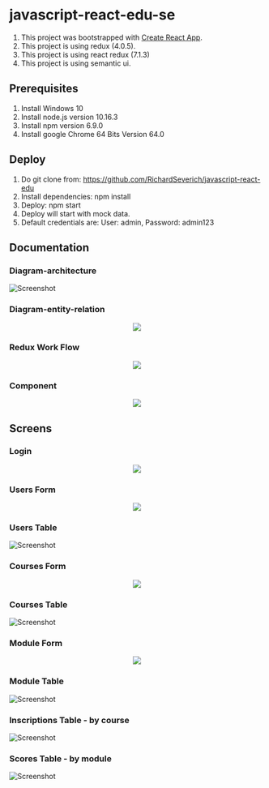 # javascript-react-edu-se

1. This project was bootstrapped with [Create React App](https://github.com/facebookincubator/create-react-app).
2. This project is using redux (4.0.5).
3. This project is using react redux (7.1.3)
4. This project is using semantic ui.

## Prerequisites

1. Install Windows 10
2. Install node.js version 10.16.3
3. Install npm version 6.9.0
4. Install google Chrome 64 Bits Version 64.0

## Deploy

1. Do git clone from: https://github.com/RichardSeverich/javascript-react-edu
2. Install dependencies: npm install
3. Deploy: npm start
4. Deploy will start with mock data.
5. Default credentials are: User: admin, Password: admin123

## Documentation

### Diagram-architecture

![Screenshot](documentation/javascript-react-edu-architecture.jpg)

### Diagram-entity-relation

<p align="center">
  <img src="documentation/javascript-react-edu-entity-relation.jpg">
</p>

### Redux Work Flow

<p align="center">
  <img src="documentation/javascript-react-edu-redux-work-flow.jpg">
</p>

### Component

<p align="center">
  <img src="documentation/javascript-react-edu-component.jpg">
</p>

## Screens

### Login

<p align="center">
  <img src="documentation/ui-loguin.jpg">
</p>

### Users Form

<p align="center">
  <img src="documentation/ui-users-form.jpg">
</p>

### Users Table

![Screenshot](documentation/ui-users-table.jpg)

### Courses Form

<p align="center">
  <img src="documentation/ui-courses-form.jpg">
</p>

### Courses Table

![Screenshot](documentation/ui-courses-table.jpg)

### Module Form

<p align="center">
  <img src="documentation/ui-modules-form.jpg">
</p>

### Module Table

![Screenshot](documentation/ui-modules-table.jpg)

### Inscriptions Table - by course

![Screenshot](documentation/ui-inscriptions-table.jpg)

### Scores Table - by module

![Screenshot](documentation/ui-scores-table.jpg)
